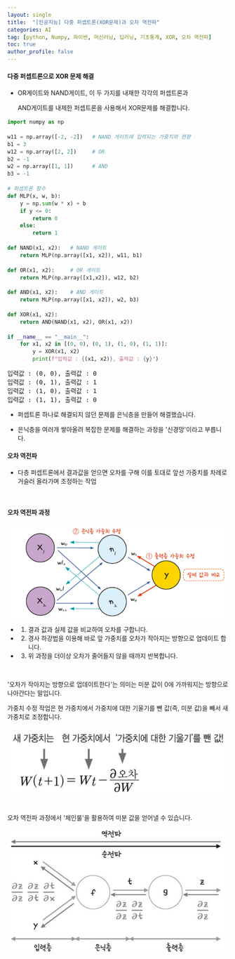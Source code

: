 ```yaml
---
layout: single
title:  "[인공지능] 다중 퍼셉트론(XOR문제)과 오차 역전파"
categories: AI
tag: [python, Numpy, 파이썬, 머신러닝, 딥러닝, 기초통계, XOR, 오차 역전파]
toc: true
author_profile: false
---
```


<head>
  <style>
    table.dataframe {
      white-space: normal;
      width: 100%;
      height: 240px;
      display: block;
      overflow: auto;
      font-family: Arial, sans-serif;
      font-size: 0.9rem;
      line-height: 20px;
      text-align: center;
      border: 0px !important;
    }

    table.dataframe th {
      text-align: center;
      font-weight: bold;
      padding: 8px;
    }

    table.dataframe td {
      text-align: center;
      padding: 8px;
    }

    table.dataframe tr:hover {
      background: #b8d1f3; 
    }

    .output_prompt {
      overflow: auto;
      font-size: 0.9rem;
      line-height: 1.45;
      border-radius: 0.3rem;
      -webkit-overflow-scrolling: touch;
      padding: 0.8rem;
      margin-top: 0;
      margin-bottom: 15px;
      font: 1rem Consolas, "Liberation Mono", Menlo, Courier, monospace;
      color: $code-text-color;
      border: solid 1px $border-color;
      border-radius: 0.3rem;
      word-break: normal;
      white-space: pre;
    }

  .dataframe tbody tr th:only-of-type {
      vertical-align: middle;
  }

  .dataframe tbody tr th {
      vertical-align: top;
  }

  .dataframe thead th {
      text-align: center !important;
      padding: 8px;
  }

  .page__content p {
      margin: 0 0 0px !important;
  }

  .page__content p > strong {
    font-size: 0.8rem !important;
  }

  </style>
</head>


#### 다중 퍼셉트론으로 XOR 문제 해결



+ OR게이트와 NAND게이트, 이 두 가지를 내재한 각각의 퍼셉트론과    

    AND게이트를 내제한 퍼셉트론을 사용해서 XOR문제를 해결합니다.



```python
import numpy as np

w11 = np.array([-2, -2])   # NAND 게이트에 입력되는 가중치와 편향
b1 = 3
w12 = np.array([2, 2])     # OR
b2 = -1
w2 = np.array([1, 1])      # AND
b3 = -1

# 퍼셉트론 함수
def MLP(x, w, b):
    y = np.sum(w * x) + b
    if y <= 0:
        return 0
    else:
        return 1
    
def NAND(x1, x2):   # NAND 게이트
    return MLP(np.array([x1, x2]), w11, b1)

def OR(x1, x2):     # OR 게이트
    return MLP(np.array([x1,x2]), w12, b2)

def AND(x1, x2):    # AND 게이트
    return MLP(np.array([x1, x2]), w2, b3)

def XOR(x1, x2):
    return AND(NAND(x1, x2), OR(x1, x2))

if __name__ == "__main__":
    for x1, x2 in [(0, 0), (0, 1), (1, 0), (1, 1)]:
        y = XOR(x1, x2)
        print(f"입력값 : {(x1, x2)}, 출력값 : {y}")
```

<pre>
입력값 : (0, 0), 출력값 : 0
입력값 : (0, 1), 출력값 : 1
입력값 : (1, 0), 출력값 : 1
입력값 : (1, 1), 출력값 : 0
</pre>
+ 퍼셉트론 하나로 해결되지 않던 문제를 은닉층을 만들어 해결했습니다.

+ 은닉층을 여러개 쌓아올려 복잡한 문제를 해결하는 과정을 '신경망'이라고 부릅니다.


#### 오차 역전파

+ 다층 퍼셉트론에서 결과값을 얻으면 오차를 구해 이를 토대로 앞선 가중치를 차례로 거슬러 올라가며 조정하는 작업



<br/>



#### 오차 역전파 과정

![image](/assets/images/오차역전파1.png)

+ 1. 결과 값과 실제 값을 비교하여 오차를 구합니다.

+ 2. 경사 하강법을 이용해 바로 앞 가중치를 오차가 작아지는 방향으로 업데이트 합니다.

+ 3. 위 과정을 더이상 오차가 줄어들지 않을 때까지 반복합니다.



<br/>



'오차가 작아지는 방향으로 업데이트한다'는 의미는 미분 값이 0에 가까워지는 방향으로 나아간다는 말입니다.

가중치 수정 작업은 현 가중치에서 가중치에 대한 기울기를 뺀 값(즉, 미분 값)을 빼서 새 가중치로 조정합니다.



![image](/assets/images/오차역전파2.png)



<br/>



오차 역전파 과정에서 '체인룰'을 활용하여 미분 값을 얻어낼 수 있습니다.



![image](/assets/images/체인룰.png)


